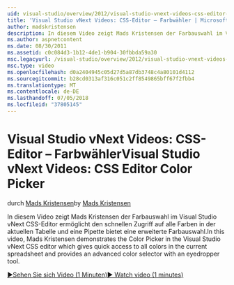 ```yaml
---
uid: visual-studio/overview/2012/visual-studio-vnext-videos-css-editor-color-picker
title: 'Visual Studio vNext Videos: CSS-Editor – Farbwähler | Microsoft-Dokumentation'
author: madskristensen
description: In diesem Video zeigt Mads Kristensen der Farbauswahl im Visual Studio vNext CSS-Editor die Farben in der aktuellen Tabelle zeigt, und bietet...
ms.author: aspnetcontent
ms.date: 08/30/2011
ms.assetid: c0c084d3-1b12-4de1-b904-30fbbda59a30
msc.legacyurl: /visual-studio/overview/2012/visual-studio-vnext-videos-css-editor-color-picker
msc.type: video
ms.openlocfilehash: d0a2404945c05d27d5a87db3748c4a80101d4112
ms.sourcegitcommit: b28cd0313af316c051c2ff8549865bff67f2fbb4
ms.translationtype: MT
ms.contentlocale: de-DE
ms.lasthandoff: 07/05/2018
ms.locfileid: "37805145"
---
```

<a name="visual-studio-vnext-videos-css-editor-color-picker"></a><span data-ttu-id="c6188-103">Visual Studio vNext Videos: CSS-Editor – Farbwähler</span><span class="sxs-lookup"><span data-stu-id="c6188-103">Visual Studio vNext Videos: CSS Editor Color Picker</span></span>
====================
<span data-ttu-id="c6188-104">durch [Mads Kristensen](https://github.com/madskristensen)</span><span class="sxs-lookup"><span data-stu-id="c6188-104">by [Mads Kristensen](https://github.com/madskristensen)</span></span>

<span data-ttu-id="c6188-105">In diesem Video zeigt Mads Kristensen der Farbauswahl im Visual Studio vNext CSS-Editor ermöglicht den schnellen Zugriff auf alle Farben in der aktuellen Tabelle und eine Pipette bietet eine erweiterte Farbauswahl.</span><span class="sxs-lookup"><span data-stu-id="c6188-105">In this video, Mads Kristensen demonstrates the Color Picker in the Visual Studio vNext CSS editor which gives quick access to all colors in the current spreadsheet and provides an advanced color selector with an eyedropper tool.</span></span>

[<span data-ttu-id="c6188-106">&#9654;Sehen Sie sich Video (1 Minuten)</span><span class="sxs-lookup"><span data-stu-id="c6188-106">&#9654; Watch video (1 minutes)</span></span>](https://channel9.msdn.com/Blogs/ASP-NET-Site-Videos/visual-studio-vnext-videos-css-editor-color-picker)
